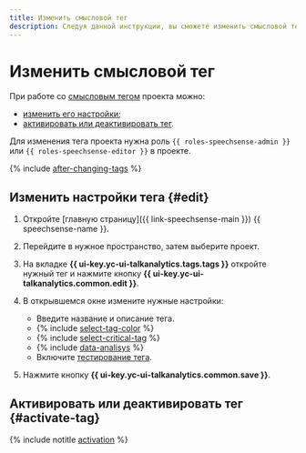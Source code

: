```yaml
---
title: Изменить смысловой тег
description: Следуя данной инструкции, вы сможете изменить смысловой тег проекта.
---
```


# Изменить смысловой тег

При работе со [смысловым тегом](../../../concepts/tags.md#sense-tags) проекта можно:

* [изменить его настройки](#edit);
* [активировать или деактивировать тег](#activate-tag).

Для изменения тега проекта нужна роль `{{ roles-speechsense-admin }}` или `{{ roles-speechsense-editor }}` в проекте.

{% include [after-changing-tags](../../../../_includes/speechsense/tag/after-changing-tags.md) %}

## Изменить настройки тега {#edit}

1. Откройте [главную страницу]({{ link-speechsense-main }}) {{ speechsense-name }}.
1. Перейдите в нужное пространство, затем выберите проект.
1. На вкладке **{{ ui-key.yc-ui-talkanalytics.tags.tags }}** откройте нужный тег и нажмите кнопку **{{ ui-key.yc-ui-talkanalytics.common.edit }}**.
1. В открывшемся окне измените нужные настройки:

    * Введите название и описание тега.
    * {% include [select-tag-color](../../../../_includes/speechsense/tag/select-tag-color.md) %}
    * {% include [select-critical-tag](../../../../_includes/speechsense/tag/select-critical-tag.md) %}
    * {% include [data-analisys](../../../../_includes/speechsense/tag/data-analysis.md) %}
    * Включите [тестирование тега](test.md).

1. Нажмите кнопку **{{ ui-key.yc-ui-talkanalytics.common.save }}**.

## Активировать или деактивировать тег {#activate-tag}

{% include notitle [activation](../../../../_includes/speechsense/tag/activation.md) %}
